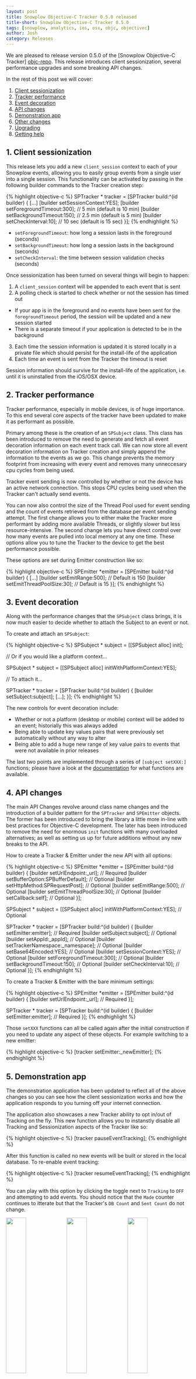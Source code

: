 ```yaml
---
layout: post
title: Snowplow Objective-C Tracker 0.5.0 released
title-short: Snowplow Objective-C Tracker 0.5.0
tags: [snowplow, analytics, ios, osx, objc, objectivec]
author: Josh
category: Releases
---
```


We are pleased to release version 0.5.0 of the [Snowplow Objective-C Tracker] [objc-repo].  This release introduces client sessionization, several performance upgrades and some breaking API changes.

In the rest of this post we will cover:

1. [Client sessionization](/blog/2015/09/03/snowplow-objective-c-tracker-0.5.0-released/#sessionization)
2. [Tracker performance](/blog/2015/09/03/snowplow-objective-c-tracker-0.5.0-released/#tracker-performance)
3. [Event decoration](/blog/2015/09/03/snowplow-objective-c-tracker-0.5.0-released/#event-decoration)
4. [API changes](/blog/2015/09/03/snowplow-objective-c-tracker-0.5.0-released/#api-changes)
5. [Demonstration app](/blog/2015/09/03/snowplow-objective-c-tracker-0.5.0-released/#demo)
6. [Other changes](/blog/2015/09/03/snowplow-objective-c-tracker-0.5.0-released/#changes)
7. [Upgrading](/blog/2015/09/03/snowplow-objective-c-tracker-0.5.0-released/#upgrading)
8. [Getting help](/blog/2015/09/03/snowplow-objective-c-tracker-0.5.0-released/#help)

<!--more-->

<h2><a name="sessionization">1. Client sessionization</a></h2>

This release lets you add a new `client_session` context to each of your Snowplow events, allowing you to easily group events from a single user into a single session. This functionality can be activated by passing in the following builder commands to the Tracker creation step:

{% highlight objective-c %}
SPTracker * tracker = [SPTracker build:^(id<SPTrackerBuilder> builder) {
  [...]
  [builder setSessionContext:YES];
  [builder setForegroundTimeout:300]; // 5 min   (default is 10 min)
  [builder setBackgroundTimeout:150]; // 2.5 min (default is 5 min)
  [builder setCheckInterval:10]; // 10 sec (default is 15 sec)
}];
{% endhighlight %}

* `setForegroundTimeout`: how long a session lasts in the foreground (seconds)
* `setBackgroundTimeout`: how long a session lasts in the background (seconds)
* `setCheckInterval`: the time between session validation checks (seconds)

Once sessionization has been turned on several things will begin to happen:

1. A `client_session` context will be appended to each event that is sent
2. A polling check is started to check whether or not the session has timed out
  - If your app is in the foreground and no events have been sent for the `foregroundTimeout` period, the session will be updated and a new session started
  - There is a separate timeout if your application is detected to be in the background
3. Each time the session information is updated it is stored locally in a private file which should persist for the install-life of the application
4. Each time an event is sent from the Tracker the timeout is reset

Session information should survive for the install-life of the application, i.e. until it is uninstalled from the iOS/OSX device.

<h2><a name="tracker-performance">2. Tracker performance</a></h2>

Tracker performance, especially in mobile devices, is of huge importance. To this end several core aspects of the tracker have been updated to make it as performant as possible.

Primary among these is the creation of an `SPSubject` class. This class has been introduced to remove the need to generate and fetch all event decoration information on each event track call. We can now store all event decoration information on Tracker creation and simply append the information to the events as we go. This change prevents the memory footprint from increasing with every event and removes many unneccesary cpu cycles from being used.

Tracker event sending is now controlled by whether or not the device has an active network connection.  This stops CPU cycles being used when the Tracker can't actually send events.

You can now also control the size of the Thread Pool used for event sending and the count of events retrieved from the database per event sending attempt. The first change allows you to either make the Tracker more performant by adding more available Threads, or slightly slower but less resource-intensive. The second change lets you have direct control over how many events are pulled into local memory at any one time.  These options allow you to tune the Tracker to the device to get the best performance possible.

These options are set during Emitter construction like so:

{% highlight objective-c %}
SPEmitter *emitter = [SPEmitter build:^(id<SPEmitterBuilder> builder) {
        [...]
        [builder setEmitRange:500]; // Default is 150
        [builder setEmitThreadPoolSize:30]; // Default is 15
    }];
{% endhighlight %}

<h2><a name="event-decoration">3. Event decoration</a></h2>

Along with the performance changes that the `SPSubject` class brings, it is now much easier to decide whether to attach the Subject to an event or not.

To create and attach an `SPSubject`:

{% highlight objective-c %}
SPSubject * subject = [[SPSubject alloc] init];

// Or if you would like a platform context...

SPSubject * subject = [[SPSubject alloc] initWithPlatformContext:YES];

// To attach it...

SPTracker * tracker = [SPTracker build:^(id<SPTrackerBuilder> builder) {
  [builder setSubject:subject];
  [...];
}];
{% endhighlight %}

The new controls for event decoration include:

* Whether or not a platform (desktop or mobile) context will be added to an event; historially this was always added
* Being able to update key values pairs that were previously set automatically without any way to alter
* Being able to add a huge new range of key value pairs to events that were not available in prior releases

The last two points are implemented through a series of `[subject setXXX:]` functions; please have a look at the [documentation][subject-set-functions] for what functions are available.

<h2><a name="api-changes">4. API changes</a></h2>

The main API Changes revolve around class name changes and the introduction of a builder pattern for the `SPTracker` and `SPEmitter` objects.  The former has been introduced to bring the library a little more in-line with best practices for Objective-C development. The later has been introduced to remove the need for enormous `init` functions with many overloaded alternatives; as well as setting us up for future additions without any new breaks to the API.

How to create a Tracker & Emitter under the new API with all options:

{% highlight objective-c %}
SPEmitter *emitter = [SPEmitter build:^(id<SPEmitterBuilder> builder) {
  [builder setUrlEndpoint:_url]; // Required
  [builder setBufferOption:SPBufferDefault]; // Optional
  [builder setHttpMethod:SPRequestPost]; // Optional
  [builder setEmitRange:500]; // Optional
  [builder setEmitThreadPoolSize:30]; // Optional
  [builder setCallback:self]; // Optional
}];

SPSubject * subject = [[SPSubject alloc] initWithPlatformContext:YES]; // Optional

SPTracker * tracker = [SPTracker build:^(id<SPTrackerBuilder> builder) {
  [builder setEmitter:emitter]; // Required
  [builder setSubject:subject]; // Optional
  [builder setAppId:_appId]; // Optional
  [builder setTrackerNamespace:_namespace]; // Optional
  [builder setBase64Encoded:YES]; // Optional
  [builder setSessionContext:YES]; // Optional
  [builder setForegroundTimeout:300]; // Optional
  [builder setBackgroundTimeout:150]; // Optional
  [builder setCheckInterval:10]; // Optional
}];
{% endhighlight %}

To create a Tracker & Emitter with the bare minimum settings:

{% highlight objective-c %}
SPEmitter *emitter = [SPEmitter build:^(id<SPEmitterBuilder> builder) {
  [builder setUrlEndpoint:_url]; // Required
}];

SPTracker * tracker = [SPTracker build:^(id<SPTrackerBuilder> builder) {
  [builder setEmitter:emitter]; // Required
}];
{% endhighlight %}

Those `setXXX` functions can all be called again after the initial construction if you need to update any aspect of these objects.  For example switching to a new emitter:

{% highlight objective-c %}
[tracker setEmitter:_newEmitter];
{% endhighlight %}

<h2><a name="demo">5. Demonstration app</a></h2>

The demonstration application has been updated to reflect all of the above changes so you can see how the client sessionization works and how the application responds to you turning off your internet connection.

The application also showcases a new Tracker ability to opt in/out of Tracking on the fly. This new function allows you to instanstly disable all Tracking and Sessionization aspects of the Tracker like so:

{% highlight objective-c %}
[tracker pauseEventTracking];
{% endhighlight %}

After this function is called no new events will be built or stored in the local database.  To re-enable event tracking:

{% highlight objective-c %}
[tracker resumeEventTracking];
{% endhighlight %}

You can play with this option by clicking the toggle next to `Tracking` to `OFF` and attempting to add events. You should notice that the `Made` counter continues to itterate but that the Tracker's `DB Count` and `Sent Count` do not change.

<img src="/assets/img/blog/2015/09/demo-app-1.png" style="width: 33%;float: left;" />
<img src="/assets/img/blog/2015/09/demo-app-2.png" style="width: 33%;float: left;" />
<img src="/assets/img/blog/2015/09/demo-app-3.png" style="width: 33%;float: left;" />

New labels explained:

* Session Count: how many sessions have been started during this applications installation period.
* Running: whether or not the emitter is currently sending events
* Online: whether the application has detected an active network connection
* Background: whether the application is in the background or not

<h2><a name="changes">6. Other changes</a></h2>

Other updates include:

* Fixed bug where the Emitter and Session objects were never deallocated due to NSTimer maintaining a Strong reference to the target ([#215][215])
* Fixed bug in the Emitter where the event sending pool was editing a non-thread safe object at the same time ([#216][216])
* Fixed bug where the Emitter timer could initiate a sending block on the Main Thread, many thanks to [Amornchai Kanokpullwad][zoonooz] ([#197][PR-197])
* Fixed bug in `SPRequestCallback` where Foundation was imported in the wrong spot ([#202][202])
* Added the device sending time to the event ([#158][158])
* Updated the test suite to adequately test the library for both iOS and OSX ([#208][208])

<h2><a name="upgrading">7. Upgrading</a></h2>

To add the Snowplow Objective-C Tracker as a dependency to your own app, add the following into your Podfile:

{% highlight python %}
pod 'SnowplowTracker', '~> 0.5'
{% endhighlight %}

If you prefer, you can manually add the tracker's source code and dependencies into your project's codebase, or use the Static Framework.

Once updated you will also need to change all header names to the new `SP...` notation as well as updating your Tracker and Emitter instances to use the new builder pattern mentioned above.

<h2><a name="help">8. Getting help</a></h2>

Useful links:

* The [technical documentation][tech-docs]
* The [setup guide][setup-guide]
* The [0.5.0 release notes][tracker-050]

If you have an idea for a new feature or want help getting things set up, please [get in touch] [talk-to-us]. And [raise an issue] [issues] if you spot any bugs!

[objc-repo]: https://github.com/snowplow/snowplow-objc-tracker
[tech-docs]: https://github.com/snowplow/snowplow/wiki/iOS-Tracker
[setup-guide]: https://github.com/snowplow/snowplow/wiki/iOS-Tracker-Setup
[tracker-050]: https://github.com/snowplow/snowplow-objc-tracker/releases/tag/0.5.0

[zoonooz]: https://github.com/zoonooz

[158]: https://github.com/snowplow/snowplow-objc-tracker/issues/158
[PR-197]: https://github.com/snowplow/snowplow-objc-tracker/pull/197
[202]: https://github.com/snowplow/snowplow-objc-tracker/issues/202
[208]: https://github.com/snowplow/snowplow-objc-tracker/issues/208
[215]: https://github.com/snowplow/snowplow-objc-tracker/issues/215
[216]: https://github.com/snowplow/snowplow-objc-tracker/issues/216

[lib-dl]: http://dl.bintray.com/snowplow/snowplow-generic/snowplow_objc_tracker_0.5.0.zip

[subject-set-functions]: https://github.com/snowplow/snowplow/wiki/iOS-Tracker#3-adding-extra-data

[talk-to-us]: https://github.com/snowplow/snowplow/wiki/Talk-to-us
[issues]: https://github.com/snowplow/snowplow/issues
